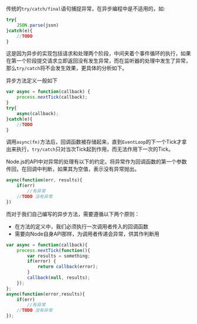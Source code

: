 传统的`try/catch/final`语句捕捉异常，在异步编程中是不适用的，如:
```javascript
try{
    JSON.parse(json)
}catch(e){
    //TODO
}
```
这是因为异步的实现包括请求和处理两个阶段，中间夹着个事件循环的执行，如果在第一个阶段提交请求立即返回没有发生异常，而在监听器的处理中发生了异常，那么`try/catch`将不会发生效果，更具体的分析如下。

异步方法定义一般如下
```javascript
var async = function(callback) {
    process.nextTick(callback);
}
try{
    async(callback);
}catch(e){
    //TODO
}
```
调用`async(fn)`方法后，回调函数被存储起来，直到`EventLoop`的下一个Tick才拿出来执行，`try/catch`只对当次Tick起到作用，而无法作用下一次的Tick。

Node.js的API中对异常的处理有以下的约定。将异常作为回调函数的第一个参数传回，在回调中判断，如果其为空值，表示没有异常抛出。
```javascript
async(function(err, results){
    if(err) 
        //有异常
    //TODO 没有异常
})
```

而对于我们自己编写的异步方法，需要遵循以下两个原则：
* 在方法的定义中，我们必须执行一次调用者传入的回调函数
* 需要向Node自身API那样，为调用者传递会异常，供其作判断用
```javascript
var async = function(callback){
    process.nextTick(function(){
        var results = something;
        if(error) {
            return callback(error);
        }
        callback(null, results);
    });
};
async(function(error,results){
    if(err)
        //有异常
    //TODO 没有异常
});
```

